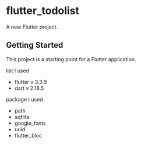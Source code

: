 # flutter_todolist

A new Flutter project.

## Getting Started

This project is a starting point for a Flutter application.

list I used
- flutter v 3.3.9
- dart v 2.18.5

package I used
- path
- sqflite
- google_fonts
- uuid
- flutter_bloc
